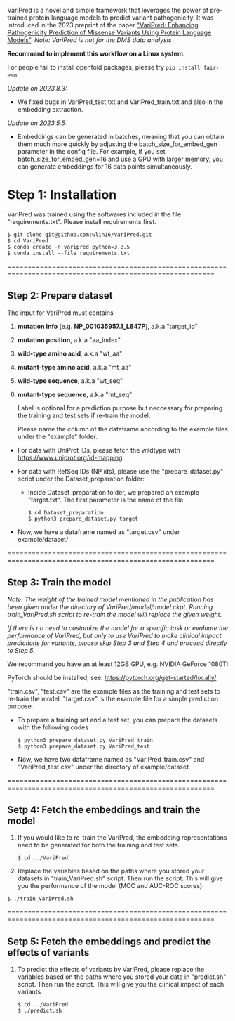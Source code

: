 VariPred is a novel and simple framework that leverages the power of pre-trained protein language models to predict variant pathogenicity. It was introduced in the 2023 preprint of the paper ["VariPred: Enhancing Pathogenicity Prediction of Missense Variants Using Protein Language Models"](https://www.biorxiv.org/content/10.1101/2023.03.16.532942v1). *Note: VariPred is not for the DMS data analysis*


**Recommand to implement this workflow on a Linux system.**


For people fail to install openfold packages, please try `pip install fair-esm`.

*Update on 2023.8.3:*
- We fixed bugs in VariPred_test.txt and VariPred_train.txt and also in the embedding extraction.

*Update on 2023.5.5:*
- Embeddings can be generated in batches, meaning that you can obtain them much more quickly by adjusting the batch_size_for_embed_gen parameter in the config file. For example, if you set batch_size_for_embed_gen=16 and use a GPU with larger memory, you can generate embeddings for 16 data points simultaneously.


# Step 1: Installation

VariPred was trained using the softwares included in the file "requirements.txt". Please install requirements first.

```shell
$ git clone git@github.com:wlin16/VariPred.git
$ cd VariPred
$ conda create -n varipred python=3.8.5
$ conda install --file requirements.txt

```
=========================================================================================================

## Step 2: Prepare dataset

The input for VariPred must contains

1.  **mutation info** (e.g. **NP_001035957.1_L847P**), a.k.a "target_id"

2.  **mutation position**, a.k.a "aa_index"

3.  **wild-type amino acid**, a.k.a "wt_aa"

4.  **mutant-type amino acid**, a.k.a "mt_aa"

5.  **wild-type sequence**, a.k.a "wt_seq"

6.  **mutant-type sequence**, a.k.a "mt_seq"

    Label is optional for a prediction purpose but neccessary for preparing the training and test sets if re-train the model.

    Please name the column of the dataframe according to the example files under the "example" folder.

- For data with UniProt IDs, please fetch the wildtype with https://www.uniprot.org/id-mapping

- For data with RefSeq IDs (NP ids), please use the "prepare_dataset.py" script under the Dataset_preparation folder:

  - Inside Dataset_preparation folder, we prepared an example "target.txt". The first parameter is the name of the file.

    ```shell
    $ cd Dataset_preparation
    $ python3 prepare_dataset.py target
    ```

- Now, we have a dataframe named as "target.csv" under example/dataset/

=========================================================================================================



## Step 3: Train the model

*Note: The weight of the trained model mentioned in the publication has been given under the directory of VariPred/model/model.ckpt. Running train_VariPred.sh script to re-train the model will replace the given weight.*  

*If there is no need to customize the model for a specific task or evaluate the performance of VariPred, but only to use VariPred to make clinical impact predictions for variants, please skip Step 3 and Step 4 and proceed directly to Step 5.*  



We recommand you have an at least 12GB GPU, e.g. NVIDIA GeForce 1080Ti

PyTorch should be installed, see: https://pytorch.org/get-started/locally/

"train.csv", "test.csv" are the example files as the training and test sets to re-train the model. "target.csv" is the example file for a simple prediction purpose.

- To prepare a training set and a test set, you can prepare the datasets with the following codes

    ```shell
    $ python3 prepare_dataset.py VariPred_train
    $ python3 prepare_dataset.py VariPred_test
    ```

- Now, we have two dataframe named as "VariPred_train.csv" and "VariPred_test.csv" under the directory of example/dataset

=========================================================================================================


## Setp 4: Fetch the embeddings and train the model

1. If you would like to re-train the VariPred, the embedding representations need to be generated for both the training and test sets.

   ```shell
   $ cd ../VariPred
   ```

2. Replace the variables based on the paths where you stored your datasets in "train_VariPred.sh" script. Then run the script. This will give you the performance of the model (MCC and AUC-ROC scores). 

```shell
$ ./train_VariPred.sh
```

=========================================================================================================

## Setp 5: Fetch the embeddings and predict the effects of variants

1. To predict the effects of variants by VariPred, please replace the variables based on the paths where you stored your data in "predict.sh" script. Then run the script. This will give you the clinical impact of each variants

   ```shell
   $ cd ../VariPred
   $ ./predict.sh
   ```
